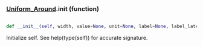 ### [Uniform_Around](Uniform_Around.md).__init__ (function)


```py

def __init__(self, width, value=None, unit=None, label=None, label_latex=None, wrap_at=None)

```



Initialize self.  See help(type(self)) for accurate signature.

